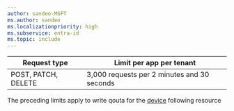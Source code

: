 ```yaml
---
author: sandeo-MSFT
ms.author: sandeo
ms.localizationpriority: high
ms.subservice: entra-id
ms.topic: include
---
```

<!-- markdownlint-disable MD041 -->

| Request type |Limit per app per tenant |
| ------------ |------------------------ |
| POST, PATCH, DELETE | 3,000 requests per 2 minutes and 30 seconds |

The preceding limits apply to write qouta for the [device](/graph/api/resources/device) following resource
